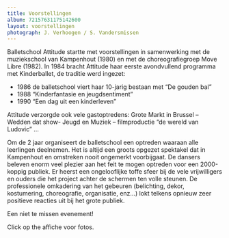 ```yaml
---
title: Voorstellingen
album: 72157631175142600
layout: voorstellingen
photograph: J. Verhoogen / S. Vandersmissen
---
```

Balletschool Attitude startte met voorstellingen in samenwerking met de muziekschool van Kampenhout (1980) en met de choreografiegroep Move Libre (1982). In 1984 bracht Attitude haar eerste avondvullend programma met Kinderballet, de traditie werd ingezet:

* 1986 de balletschool viert haar 10-jarig bestaan met “De gouden bal”
* 1988 “Kinderfantasie en jeugdsentiment”
* 1990 “Een dag uit een kinderleven”

Attitude verzorgde ook vele gastoptredens: Grote Markt in Brussel – Wedden dat show- Jeugd en Muziek – filmproductie “de wereld van Ludovic” ...

Om de 2 jaar organiseert de balletschool een optreden waaraan alle leerlingen deelnemen. Het is altijd een groots opgezet spektakel dat in Kampenhout en omstreken nooit ongemerkt voorbijgaat. De dansers beleven enorm veel plezier aan het feit te mogen optreden voor een 2000-koppig publiek. Er heerst een ongelooflijke toffe sfeer bij de vele vrijwilligers en ouders die het project achter de schermen ten volle steunen. De professionele omkadering van het gebeuren (belichting, dekor, kostumering, choreografie, organisatie, enz...) lokt telkens opnieuw zeer positieve reacties uit bij het grote publiek.

Een niet te missen evenement!

Click op the affiche voor fotos.